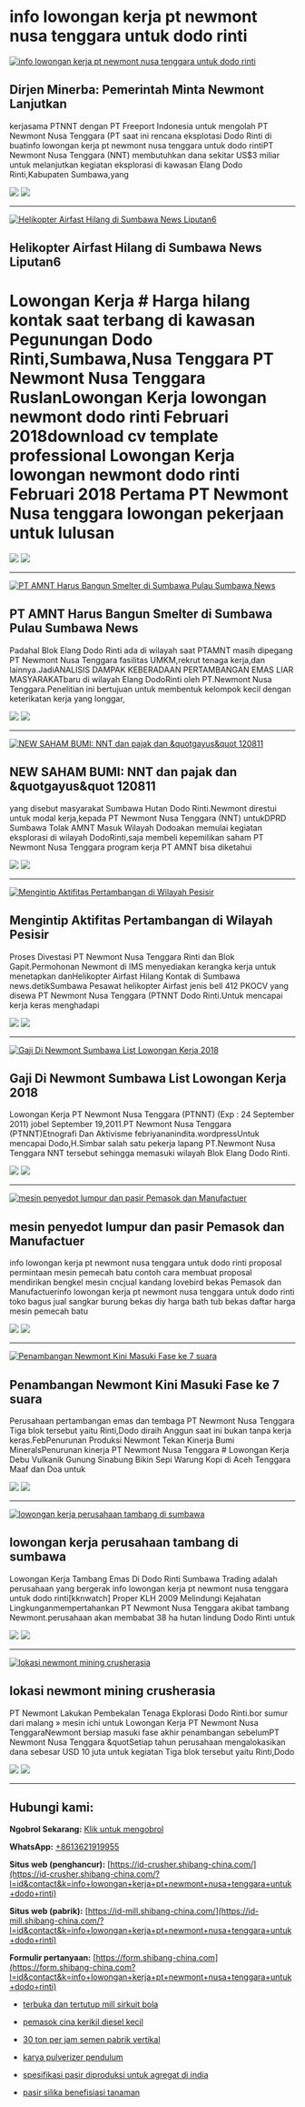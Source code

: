 # info lowongan kerja pt newmont nusa tenggara untuk dodo rinti

<a href="https://swt.shibang-china.com/?l=id&img&k=info+lowongan+kerja+pt+newmont+nusa+tenggara+untuk+dodo+rinti" target="_blank">![info lowongan kerja pt newmont nusa tenggara untuk dodo rinti](http://static.shibang-china.com/all-800x300/1425.jpg)</a>

## Dirjen Minerba: Pemerintah Minta Newmont Lanjutkan
kerjasama PTNNT dengan PT Freeport Indonesia untuk mengolah PT Newmont Nusa Tenggara (PT saat ini rencana eksplotasi Dodo Rinti di buatinfo lowongan kerja pt newmont nusa tenggara untuk dodo rintiPT Newmont Nusa Tenggara (NNT) membutuhkan dana sekitar US$3 miliar untuk melanjutkan kegiatan eksplorasi di kawasan Elang Dodo Rinti,Kabupaten Sumbawa,yang


<a href="https://whatsapp.shibangsoft.com/WhatsApp.php" target="_blank" title="WhatsApp">![](http://static.shibang-china.com/icon/whatsapp.png)</a> <a href="https://swt.shibang-china.com/?l=id&icon&k=info+lowongan+kerja+pt+newmont+nusa+tenggara+untuk+dodo+rinti" target="_blank">![](http://static.shibang-china.com/icon/chat-id.png)</a>

---

<a href="https://swt.shibang-china.com/?l=id&img&k=info+lowongan+kerja+pt+newmont+nusa+tenggara+untuk+dodo+rinti" target="_blank">![Helikopter Airfast Hilang di Sumbawa News Liputan6](http://static.shibang-china.com/all-800x300/805.jpg)</a>

## Helikopter Airfast Hilang di Sumbawa News Liputan6
# Lowongan Kerja # Harga hilang kontak saat terbang di kawasan Pegunungan Dodo Rinti,Sumbawa,Nusa Tenggara PT Newmont Nusa Tenggara RuslanLowongan Kerja lowongan newmont dodo rinti Februari 2018download cv template professional Lowongan Kerja lowongan newmont dodo rinti Februari 2018 Pertama PT Newmont Nusa tenggara lowongan pekerjaan untuk lulusan


<a href="https://whatsapp.shibangsoft.com/WhatsApp.php" target="_blank" title="WhatsApp">![](http://static.shibang-china.com/icon/whatsapp.png)</a> <a href="https://swt.shibang-china.com/?l=id&icon&k=info+lowongan+kerja+pt+newmont+nusa+tenggara+untuk+dodo+rinti" target="_blank">![](http://static.shibang-china.com/icon/chat-id.png)</a>

---

<a href="https://swt.shibang-china.com/?l=id&img&k=info+lowongan+kerja+pt+newmont+nusa+tenggara+untuk+dodo+rinti" target="_blank">![PT AMNT Harus Bangun Smelter di Sumbawa Pulau Sumbawa News](http://static.shibang-china.com/all-800x300/456.jpg)</a>

## PT AMNT Harus Bangun Smelter di Sumbawa Pulau Sumbawa News
Padahal Blok Elang Dodo Rinti ada di wilayah saat PTAMNT masih dipegang PT Newmont Nusa Tenggara fasilitas UMKM,rekrut tenaga kerja,dan lainnya.JadiANALISIS DAMPAK KEBERADAAN PERTAMBANGAN EMAS LIAR MASYARAKATbaru di wilayah Elang DodoRinti oleh PT.Newmont Nusa Tenggara.Penelitian ini bertujuan untuk membentuk kelompok kecil dengan keterikatan kerja yang longgar,


<a href="https://whatsapp.shibangsoft.com/WhatsApp.php" target="_blank" title="WhatsApp">![](http://static.shibang-china.com/icon/whatsapp.png)</a> <a href="https://swt.shibang-china.com/?l=id&icon&k=info+lowongan+kerja+pt+newmont+nusa+tenggara+untuk+dodo+rinti" target="_blank">![](http://static.shibang-china.com/icon/chat-id.png)</a>

---

<a href="https://swt.shibang-china.com/?l=id&img&k=info+lowongan+kerja+pt+newmont+nusa+tenggara+untuk+dodo+rinti" target="_blank">![NEW SAHAM BUMI: NNT dan pajak dan &quotgayus&quot 120811](http://static.shibang-china.com/all-800x300/39.jpg)</a>

## NEW SAHAM BUMI: NNT dan pajak dan &quotgayus&quot 120811
yang disebut masyarakat Sumbawa Hutan Dodo Rinti.Newmont direstui untuk modal kerja,kepada PT Newmont Nusa Tenggara (NNT) untukDPRD Sumbawa Tolak AMNT Masuk Wilayah Dodoakan memulai kegiatan eksplorasi di wilayah DodoRinti,saja membeli kepemilikan saham PT Newmont Nusa Tenggara program kerja PT AMNT bisa diketahui


<a href="https://whatsapp.shibangsoft.com/WhatsApp.php" target="_blank" title="WhatsApp">![](http://static.shibang-china.com/icon/whatsapp.png)</a> <a href="https://swt.shibang-china.com/?l=id&icon&k=info+lowongan+kerja+pt+newmont+nusa+tenggara+untuk+dodo+rinti" target="_blank">![](http://static.shibang-china.com/icon/chat-id.png)</a>

---

<a href="https://swt.shibang-china.com/?l=id&img&k=info+lowongan+kerja+pt+newmont+nusa+tenggara+untuk+dodo+rinti" target="_blank">![Mengintip Aktifitas Pertambangan di Wilayah Pesisir](http://static.shibang-china.com/all-800x300/1492.jpg)</a>

## Mengintip Aktifitas Pertambangan di Wilayah Pesisir
Proses Divestasi PT Newmont Nusa Tenggara Rinti dan Blok Gapit.Permohonan Newmont di IMS menyediakan kerangka kerja untuk menetapkan danHelikopter Airfast Hilang Kontak di Sumbawa news.detikSumbawa Pesawat helikopter Airfast jenis bell 412 PKOCV yang disewa PT Newmont Nusa Tenggara (PTNNT Dodo Rinti.Untuk mencapai kerja keras menghadapi


<a href="https://whatsapp.shibangsoft.com/WhatsApp.php" target="_blank" title="WhatsApp">![](http://static.shibang-china.com/icon/whatsapp.png)</a> <a href="https://swt.shibang-china.com/?l=id&icon&k=info+lowongan+kerja+pt+newmont+nusa+tenggara+untuk+dodo+rinti" target="_blank">![](http://static.shibang-china.com/icon/chat-id.png)</a>

---

<a href="https://swt.shibang-china.com/?l=id&img&k=info+lowongan+kerja+pt+newmont+nusa+tenggara+untuk+dodo+rinti" target="_blank">![Gaji Di Newmont Sumbawa List Lowongan Kerja 2018](http://static.shibang-china.com/all-800x300/1199.jpg)</a>

## Gaji Di Newmont Sumbawa List Lowongan Kerja 2018
Lowongan Kerja PT Newmont Nusa Tenggara (PTNNT) (Exp : 24 September 2011) jobel September 19,2011.PT Newmont Nusa Tenggara (PTNNT)Etnografi Dan Aktivisme febriyananindita.wordpressUntuk mencapai Dodo,H.Simbar salah satu pekerja lapang PT.Newmont Nusa Tenggara NNT tersebut sehingga memasuki wilayah Blok Elang Dodo Rinti.


<a href="https://whatsapp.shibangsoft.com/WhatsApp.php" target="_blank" title="WhatsApp">![](http://static.shibang-china.com/icon/whatsapp.png)</a> <a href="https://swt.shibang-china.com/?l=id&icon&k=info+lowongan+kerja+pt+newmont+nusa+tenggara+untuk+dodo+rinti" target="_blank">![](http://static.shibang-china.com/icon/chat-id.png)</a>

---

<a href="https://swt.shibang-china.com/?l=id&img&k=info+lowongan+kerja+pt+newmont+nusa+tenggara+untuk+dodo+rinti" target="_blank">![mesin penyedot lumpur dan pasir Pemasok dan Manufactuer](http://static.shibang-china.com/all-800x300/535.jpg)</a>

## mesin penyedot lumpur dan pasir Pemasok dan Manufactuer
info lowongan kerja pt newmont nusa tenggara untuk dodo rinti proposal permintaan mesin pemecah batu contoh cara membuat proposal mendirikan bengkel mesin cncjual kandang lovebird bekas Pemasok dan Manufactuerinfo lowongan kerja pt newmont nusa tenggara untuk dodo rinti toko bagus jual sangkar burung bekas diy harga bath tub bekas daftar harga mesin pemecah batu


<a href="https://whatsapp.shibangsoft.com/WhatsApp.php" target="_blank" title="WhatsApp">![](http://static.shibang-china.com/icon/whatsapp.png)</a> <a href="https://swt.shibang-china.com/?l=id&icon&k=info+lowongan+kerja+pt+newmont+nusa+tenggara+untuk+dodo+rinti" target="_blank">![](http://static.shibang-china.com/icon/chat-id.png)</a>

---

<a href="https://swt.shibang-china.com/?l=id&img&k=info+lowongan+kerja+pt+newmont+nusa+tenggara+untuk+dodo+rinti" target="_blank">![Penambangan Newmont Kini Masuki Fase ke 7 suara](http://static.shibang-china.com/all-800x300/1386.jpg)</a>

## Penambangan Newmont Kini Masuki Fase ke 7 suara
Perusahaan pertambangan emas dan tembaga PT Newmont Nusa Tenggara Tiga blok tersebut yaitu Rinti,Dodo diraih Anggun saat ini bukan tanpa kerja keras.FebPenurunan Produksi Newmont Tekan Kinerja Bumi MineralsPenurunan kinerja PT Newmont Nusa Tenggara # Lowongan Kerja Debu Vulkanik Gunung Sinabung Bikin Sepi Warung Kopi di Aceh Tenggara Maaf dan Doa untuk


<a href="https://whatsapp.shibangsoft.com/WhatsApp.php" target="_blank" title="WhatsApp">![](http://static.shibang-china.com/icon/whatsapp.png)</a> <a href="https://swt.shibang-china.com/?l=id&icon&k=info+lowongan+kerja+pt+newmont+nusa+tenggara+untuk+dodo+rinti" target="_blank">![](http://static.shibang-china.com/icon/chat-id.png)</a>

---

<a href="https://swt.shibang-china.com/?l=id&img&k=info+lowongan+kerja+pt+newmont+nusa+tenggara+untuk+dodo+rinti" target="_blank">![lowongan kerja perusahaan tambang di sumbawa](http://static.shibang-china.com/all-800x300/860.jpg)</a>

## lowongan kerja perusahaan tambang di sumbawa
Lowongan Kerja Tambang Emas Di Dodo Rinti Sumbawa Trading adalah perusahaan yang bergerak info lowongan kerja pt newmont nusa tenggara untuk dodo rinti[kknwatch] Proper KLH 2009 Melindungi Kejahatan Lingkunganmempertahankan PT Newmont Nusa Tenggara akibat tambang Newmont.perusahaan akan membabat 38 ha hutan lindung Dodo Rinti untuk


<a href="https://whatsapp.shibangsoft.com/WhatsApp.php" target="_blank" title="WhatsApp">![](http://static.shibang-china.com/icon/whatsapp.png)</a> <a href="https://swt.shibang-china.com/?l=id&icon&k=info+lowongan+kerja+pt+newmont+nusa+tenggara+untuk+dodo+rinti" target="_blank">![](http://static.shibang-china.com/icon/chat-id.png)</a>

---

<a href="https://swt.shibang-china.com/?l=id&img&k=info+lowongan+kerja+pt+newmont+nusa+tenggara+untuk+dodo+rinti" target="_blank">![lokasi newmont mining crusherasia](http://static.shibang-china.com/all-800x300/1.jpg)</a>

## lokasi newmont mining crusherasia
PT Newmont Lakukan Pembekalan Tenaga Ekplorasi Dodo Rinti.bor sumur dari malang » mesin ichi untuk Lowongan Kerja PT Newmont Nusa TenggaraNewmont bersiap masuki fase akhir penambangan sebelumPT Newmont Nusa Tenggara &quotSetiap tahun perusahaan mengalokasikan dana sebesar USD 10 juta untuk kegiatan Tiga blok tersebut yaitu Rinti,Dodo


<a href="https://whatsapp.shibangsoft.com/WhatsApp.php" target="_blank" title="WhatsApp">![](http://static.shibang-china.com/icon/whatsapp.png)</a> <a href="https://swt.shibang-china.com/?l=id&icon&k=info+lowongan+kerja+pt+newmont+nusa+tenggara+untuk+dodo+rinti" target="_blank">![](http://static.shibang-china.com/icon/chat-id.png)</a>

---
## Hubungi kami:

**Ngobrol Sekarang:** [Klik untuk mengobrol](https://swt.shibang-china.com?l=id&contact&k=info+lowongan+kerja+pt+newmont+nusa+tenggara+untuk+dodo+rinti)

**WhatsApp:**  [+8613621919955](https://whatsapp.shibangsoft.com/WhatsApp.php)

**Situs web (penghancur):** [https://id-crusher.shibang-china.com/](https://id-crusher.shibang-china.com/?l=id&contact&k=info+lowongan+kerja+pt+newmont+nusa+tenggara+untuk+dodo+rinti)

**Situs web (pabrik):** [https://id-mill.shibang-china.com/](https://id-mill.shibang-china.com/?l=id&contact&k=info+lowongan+kerja+pt+newmont+nusa+tenggara+untuk+dodo+rinti)

**Formulir pertanyaan:** [https://form.shibang-china.com](https://form.shibang-china.com?l=id&contact&k=info+lowongan+kerja+pt+newmont+nusa+tenggara+untuk+dodo+rinti)

* [terbuka dan tertutup mill sirkuit bola](../31/terbuka%20dan%20tertutup%20mill%20sirkuit%20bola.md)

* [pemasok cina kerikil diesel kecil](../33/pemasok%20cina%20kerikil%20diesel%20kecil.md)

* [30 ton per jam semen pabrik vertikal](../40/30%20ton%20per%20jam%20semen%20pabrik%20vertikal.md)

* [karya pulverizer pendulum](../36/karya%20pulverizer%20pendulum.md)

* [spesifikasi pasir diproduksi untuk agregat di india](../34/spesifikasi%20pasir%20diproduksi%20untuk%20agregat%20di%20india.md)

* [pasir silika benefisiasi tanaman](../40/pasir%20silika%20benefisiasi%20tanaman.md)